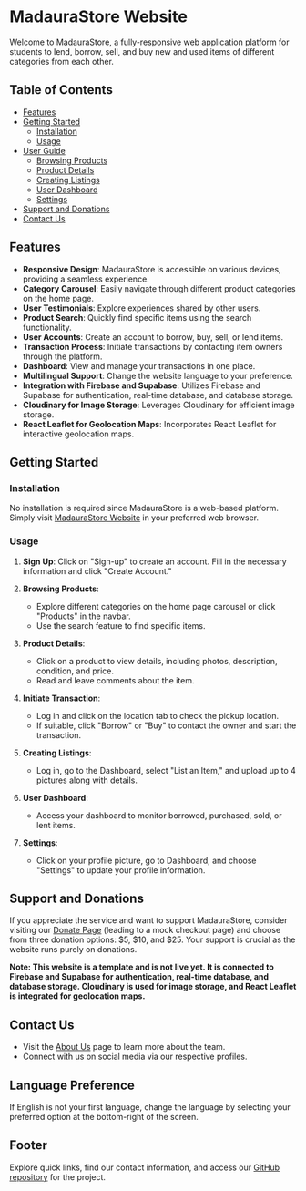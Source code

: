 # MadauraStore Website

Welcome to MadauraStore, a fully-responsive web application platform for students to lend, borrow, sell, and buy new and used items of different categories from each other.

## Table of Contents
- [Features](#features)
- [Getting Started](#getting-started)
  - [Installation](#installation)
  - [Usage](#usage)
- [User Guide](#user-guide)
  - [Browsing Products](#browsing-products)
  - [Product Details](#product-details)
  - [Creating Listings](#creating-listings)
  - [User Dashboard](#user-dashboard)
  - [Settings](#settings)
- [Support and Donations](#support-and-donations)
- [Contact Us](#contact-us)

## Features

- **Responsive Design**: MadauraStore is accessible on various devices, providing a seamless experience.
- **Category Carousel**: Easily navigate through different product categories on the home page.
- **User Testimonials**: Explore experiences shared by other users.
- **Product Search**: Quickly find specific items using the search functionality.
- **User Accounts**: Create an account to borrow, buy, sell, or lend items.
- **Transaction Process**: Initiate transactions by contacting item owners through the platform.
- **Dashboard**: View and manage your transactions in one place.
- **Multilingual Support**: Change the website language to your preference.
- **Integration with Firebase and Supabase**: Utilizes Firebase and Supabase for authentication, real-time database, and database storage.
- **Cloudinary for Image Storage**: Leverages Cloudinary for efficient image storage.
- **React Leaflet for Geolocation Maps**: Incorporates React Leaflet for interactive geolocation maps.

## Getting Started

### Installation

No installation is required since MadauraStore is a web-based platform. Simply visit [MadauraStore Website](#) in your preferred web browser.

### Usage

1. **Sign Up**: Click on "Sign-up" to create an account. Fill in the necessary information and click "Create Account."

2. **Browsing Products**:
   - Explore different categories on the home page carousel or click "Products" in the navbar.
   - Use the search feature to find specific items.

3. **Product Details**:
   - Click on a product to view details, including photos, description, condition, and price.
   - Read and leave comments about the item.

4. **Initiate Transaction**:
   - Log in and click on the location tab to check the pickup location.
   - If suitable, click "Borrow" or "Buy" to contact the owner and start the transaction.

5. **Creating Listings**:
   - Log in, go to the Dashboard, select "List an Item," and upload up to 4 pictures along with details.

6. **User Dashboard**:
   - Access your dashboard to monitor borrowed, purchased, sold, or lent items.

7. **Settings**:
   - Click on your profile picture, go to Dashboard, and choose "Settings" to update your profile information.

## Support and Donations

If you appreciate the service and want to support MadauraStore, consider visiting our [Donate Page](#) (leading to a mock checkout page) and choose from three donation options: $5, $10, and $25. Your support is crucial as the website runs purely on donations.

**Note: This website is a template and is not live yet. It is connected to Firebase and Supabase for authentication, real-time database, and database storage. Cloudinary is used for image storage, and React Leaflet is integrated for geolocation maps.**

## Contact Us

- Visit the [About Us](#) page to learn more about the team.
- Connect with us on social media via our respective profiles.

## Language Preference

If English is not your first language, change the language by selecting your preferred option at the bottom-right of the screen.

## Footer

Explore quick links, find our contact information, and access our [GitHub repository](#) for the project.
